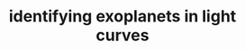 ---
layout: page
title: identifying exoplanets in light curves
description: Using light curves to identify exoplanets (APMTH216 mini-project)
img: assets/img/exoplanet.png
importance: 4
category: coursework
---